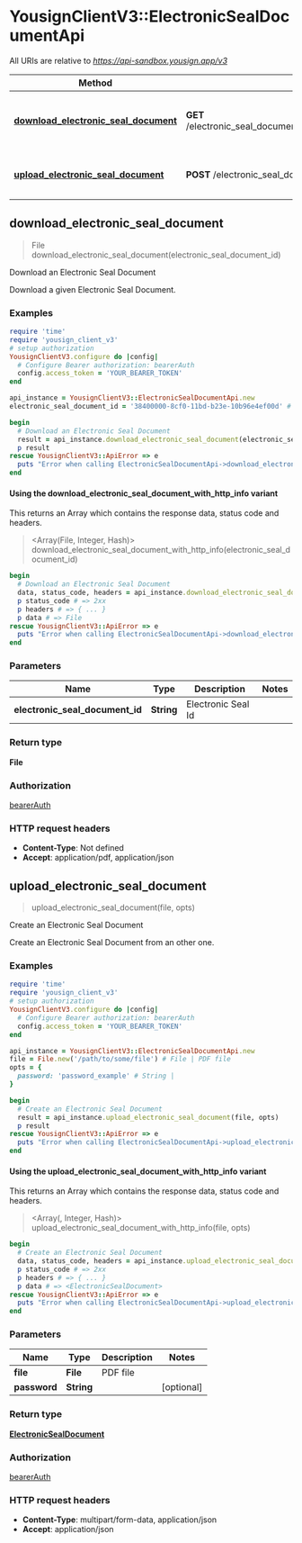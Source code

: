 # YousignClientV3::ElectronicSealDocumentApi

All URIs are relative to *https://api-sandbox.yousign.app/v3*

| Method | HTTP request | Description |
| ------ | ------------ | ----------- |
| [**download_electronic_seal_document**](ElectronicSealDocumentApi.md#download_electronic_seal_document) | **GET** /electronic_seal_documents/{electronicSealDocumentId}/download | Download an Electronic Seal Document |
| [**upload_electronic_seal_document**](ElectronicSealDocumentApi.md#upload_electronic_seal_document) | **POST** /electronic_seal_documents | Create an Electronic Seal Document |


## download_electronic_seal_document

> File download_electronic_seal_document(electronic_seal_document_id)

Download an Electronic Seal Document

Download a given Electronic Seal Document.

### Examples

```ruby
require 'time'
require 'yousign_client_v3'
# setup authorization
YousignClientV3.configure do |config|
  # Configure Bearer authorization: bearerAuth
  config.access_token = 'YOUR_BEARER_TOKEN'
end

api_instance = YousignClientV3::ElectronicSealDocumentApi.new
electronic_seal_document_id = '38400000-8cf0-11bd-b23e-10b96e4ef00d' # String | Electronic Seal Id

begin
  # Download an Electronic Seal Document
  result = api_instance.download_electronic_seal_document(electronic_seal_document_id)
  p result
rescue YousignClientV3::ApiError => e
  puts "Error when calling ElectronicSealDocumentApi->download_electronic_seal_document: #{e}"
end
```

#### Using the download_electronic_seal_document_with_http_info variant

This returns an Array which contains the response data, status code and headers.

> <Array(File, Integer, Hash)> download_electronic_seal_document_with_http_info(electronic_seal_document_id)

```ruby
begin
  # Download an Electronic Seal Document
  data, status_code, headers = api_instance.download_electronic_seal_document_with_http_info(electronic_seal_document_id)
  p status_code # => 2xx
  p headers # => { ... }
  p data # => File
rescue YousignClientV3::ApiError => e
  puts "Error when calling ElectronicSealDocumentApi->download_electronic_seal_document_with_http_info: #{e}"
end
```

### Parameters

| Name | Type | Description | Notes |
| ---- | ---- | ----------- | ----- |
| **electronic_seal_document_id** | **String** | Electronic Seal Id |  |

### Return type

**File**

### Authorization

[bearerAuth](../README.md#bearerAuth)

### HTTP request headers

- **Content-Type**: Not defined
- **Accept**: application/pdf, application/json


## upload_electronic_seal_document

> <ElectronicSealDocument> upload_electronic_seal_document(file, opts)

Create an Electronic Seal Document

Create an Electronic Seal Document from an other one.

### Examples

```ruby
require 'time'
require 'yousign_client_v3'
# setup authorization
YousignClientV3.configure do |config|
  # Configure Bearer authorization: bearerAuth
  config.access_token = 'YOUR_BEARER_TOKEN'
end

api_instance = YousignClientV3::ElectronicSealDocumentApi.new
file = File.new('/path/to/some/file') # File | PDF file
opts = {
  password: 'password_example' # String | 
}

begin
  # Create an Electronic Seal Document
  result = api_instance.upload_electronic_seal_document(file, opts)
  p result
rescue YousignClientV3::ApiError => e
  puts "Error when calling ElectronicSealDocumentApi->upload_electronic_seal_document: #{e}"
end
```

#### Using the upload_electronic_seal_document_with_http_info variant

This returns an Array which contains the response data, status code and headers.

> <Array(<ElectronicSealDocument>, Integer, Hash)> upload_electronic_seal_document_with_http_info(file, opts)

```ruby
begin
  # Create an Electronic Seal Document
  data, status_code, headers = api_instance.upload_electronic_seal_document_with_http_info(file, opts)
  p status_code # => 2xx
  p headers # => { ... }
  p data # => <ElectronicSealDocument>
rescue YousignClientV3::ApiError => e
  puts "Error when calling ElectronicSealDocumentApi->upload_electronic_seal_document_with_http_info: #{e}"
end
```

### Parameters

| Name | Type | Description | Notes |
| ---- | ---- | ----------- | ----- |
| **file** | **File** | PDF file |  |
| **password** | **String** |  | [optional] |

### Return type

[**ElectronicSealDocument**](ElectronicSealDocument.md)

### Authorization

[bearerAuth](../README.md#bearerAuth)

### HTTP request headers

- **Content-Type**: multipart/form-data, application/json
- **Accept**: application/json

